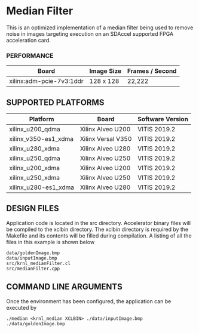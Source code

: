Median Filter
======================

This is an optimized implementation of a median filter being used to remove noise in images targeting execution on an SDAccel supported FPGA acceleration card.

### PERFORMANCE
Board|Image Size|Frames / Second
-----|-----|-----
xilinx:adm-pcie-7v3:1ddr|128 x 128|22,222
## SUPPORTED PLATFORMS
Platform | Board             | Software Version
---------|-------------------|-----------------
xilinx_u200_qdma|Xilinx Alveo U200|VITIS 2019.2
xilinx_v350-es1_xdma|Xilinx Versal V350|VITIS 2019.2
xilinx_u280_xdma|Xilinx Alveo U280|VITIS 2019.2
xilinx_u250_qdma|Xilinx Alveo U250|VITIS 2019.2
xilinx_u200_xdma|Xilinx Alveo U200|VITIS 2019.2
xilinx_u250_xdma|Xilinx Alveo U250|VITIS 2019.2
xilinx_u280-es1_xdma|Xilinx Alveo U280|VITIS 2019.2


##  DESIGN FILES
Application code is located in the src directory. Accelerator binary files will be compiled to the xclbin directory. The xclbin directory is required by the Makefile and its contents will be filled during compilation. A listing of all the files in this example is shown below

```
data/goldenImage.bmp
data/inputImage.bmp
src/krnl_medianFilter.cl
src/medianFilter.cpp
```

##  COMMAND LINE ARGUMENTS
Once the environment has been configured, the application can be executed by
```
./median <krnl_median XCLBIN> ./data/inputImage.bmp ./data/goldenImage.bmp
```

